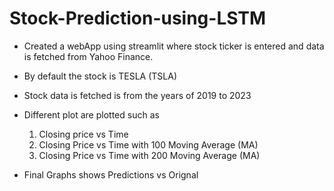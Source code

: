 # Stock-Prediction-using-LSTM
 * Created a webApp using streamlit where stock ticker is entered and data is fetched from Yahoo Finance.
 * By default the stock is TESLA (TSLA)</br>
 
 * Stock data is fetched is from the years of 2019 to 2023</br>
 
 * Different plot are plotted such as </br>
    1. Closing price vs Time</br>
    2. Closing Price vs Time with 100 Moving Average (MA)</br>
    3. Closing Price vs Time with 200 Moving Average (MA)</br>
   
* Final Graphs shows Predictions vs Orignal</br>
 
 

